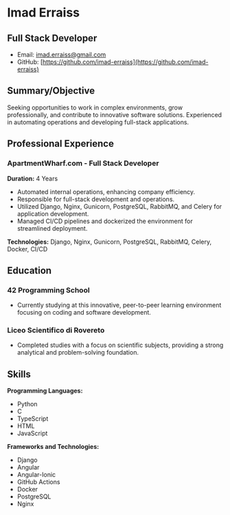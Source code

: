 # Imad Erraiss
## Full Stack Developer

- Email: imad.erraiss@gmail.com
- GitHub: [https://github.com/imad-erraiss](https://github.com/imad-erraiss)

## Summary/Objective
Seeking opportunities to work in complex environments, grow professionally, and contribute to innovative software solutions. Experienced in automating operations and developing full-stack applications.

## Professional Experience

### ApartmentWharf.com - Full Stack Developer
**Duration:** 4 Years

- Automated internal operations, enhancing company efficiency.
- Responsible for full-stack development and operations.
- Utilized Django, Nginx, Gunicorn, PostgreSQL, RabbitMQ, and Celery for application development.
- Managed CI/CD pipelines and dockerized the environment for streamlined deployment.

**Technologies:** Django, Nginx, Gunicorn, PostgreSQL, RabbitMQ, Celery, Docker, CI/CD

## Education

### 42 Programming School
- Currently studying at this innovative, peer-to-peer learning environment focusing on coding and software development.

### Liceo Scientifico di Rovereto
- Completed studies with a focus on scientific subjects, providing a strong analytical and problem-solving foundation.

## Skills

**Programming Languages:**
- Python
- C
- TypeScript
- HTML
- JavaScript

**Frameworks and Technologies:**
- Django
- Angular
- Angular-Ionic
- GitHub Actions
- Docker
- PostgreSQL
- Nginx
